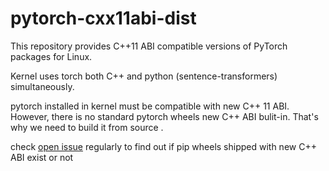 # pytorch-cxx11abi-dist

This repository provides C++11 ABI compatible versions of PyTorch packages for Linux.

Kernel uses torch both C++ and python (sentence-transformers) simultaneously.

pytorch installed in kernel must be compatible with new C++ 11 ABI.
However, there is no standard pytorch wheels new C++ ABI bulit-in.
That's why we need to build it from source .

check [open issue](https://github.com/pytorch/pytorch/issues/51039) regularly
to find out if pip wheels shipped with new C++ ABI exist or not
